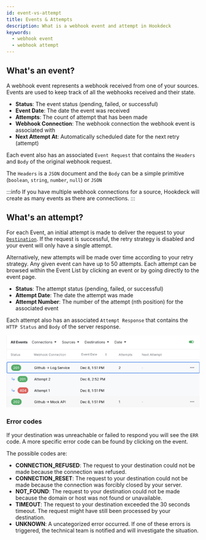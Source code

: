 ```yaml
---
id: event-vs-attempt
title: Events & Attempts
description: What is a webhook event and attempt in Hookdeck
keywords:
  - webhook event
  - webhook attempt
---
```


## What's an event?

A webhook event represents a webhook received from one of your sources. Events are used to keep track of all the webhooks received and their state.

- **Status**: The event status (pending, failed, or successful)
- **Event Date**: The date the event was received
- **Attempts**: The count of attempt that has been made
- **Webhook Connection**: The webhook connection the webhook event is associated with
- **Next Attempt At**: Automatically scheduled date for the next retry (attempt)

Each event also has an associated `Event Request` that contains the `Headers` and `Body` of the original webhook request.

The `Headers` is a `JSON` document and the `Body` can be a simple primitive (`boolean`, `string`, `number`, `null`) or `JSON`

:::info
If you have multiple webhook connections for a source, Hookdeck will create as many events as there are connections.
:::

## What's an attempt?

For each Event, an initial attempt is made to deliver the request to your [`Destination`](destinations). If the request is successful, the retry strategy is disabled and your event will only have a single attempt.

Alternatively, new attempts will be made over time according to your retry strategy. Any given event can have up to 50 attempts. Each attempt can be browsed within the Event List by clicking an event or by going directly to the event page.

- **Status**: The attempt status (pending, failed, or successful)
- **Attempt Date**: The date the attempt was made
- **Attempt Number**: The number of the attempt (nth position) for the associated event

Each attempt also has an associated `Attempt Response` that contains the `HTTP Status` and `Body` of the server response.

![Attempts example](../static/img/events/attempts-example.png)

### Error codes

If your destination was unreachable or failed to respond you will see the `ERR` code. A more specific error code can be found by clicking on the event.

The possible codes are:

- **CONNECTION_REFUSED**: The request to your destination could not be made because the connection was refused.
- **CONNECTION_RESET**: The request to your destination could not be made because the connection was forcibly closed by your server.
- **NOT_FOUND**: The request to your destination could not be made because the domain or host was not found or unavailable.
- **TIMEOUT**: The request to your destination exceeded the 30 seconds timeout. The request might have still been processed by your destination.
- **UNKNOWN**: A uncategorized error occurred. If one of these errors is triggered, the technical team is notified and will investigate the situation.
